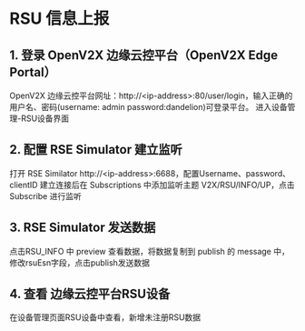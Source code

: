 # RSU 信息上报

## 1. 登录 OpenV2X 边缘云控平台（OpenV2X Edge Portal）

OpenV2X 边缘云控平台网址：http://\<ip-address\>:80/user/login，输入正确的用户名、密码(username: admin
password:dandelion)可登录平台。 进入设备管理-RSU设备界面

## 2. 配置 RSE Simulator 建立监听

打开 RSE Similator http://\<ip-address\>:6688，配置Username、password、clientID 建立连接后在 Subscriptions
中添加监听主题 V2X/RSU/INFO/UP，点击 Subscribe 进行监听

## 3. RSE Simulator 发送数据

点击RSU_INFO 中 preview 查看数据，将数据复制到 publish 的 message 中，修改rsuEsn字段，点击publish发送数据

## 4. 查看 边缘云控平台RSU设备

在设备管理页面RSU设备中查看，新增未注册RSU数据
